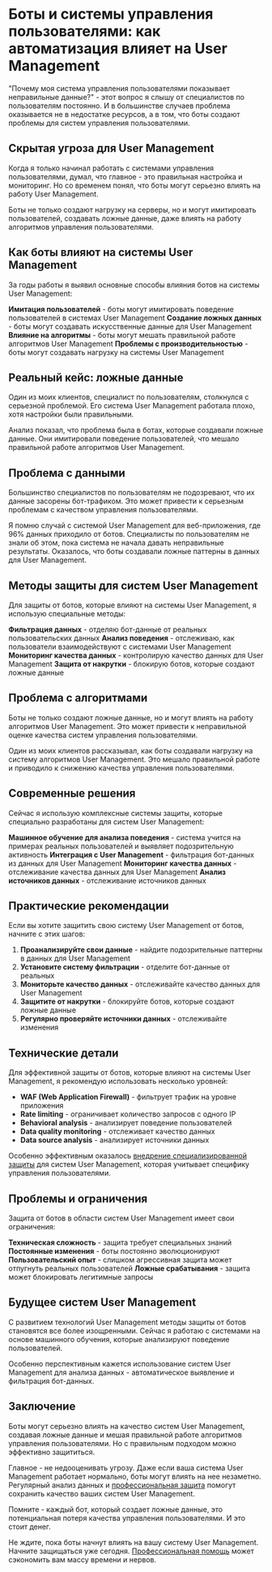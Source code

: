 ﻿# Боты и системы управления пользователями: как автоматизация влияет на User Management

"Почему моя система управления пользователями показывает неправильные данные?" - этот вопрос я слышу от специалистов по пользователям постоянно. И в большинстве случаев проблема оказывается не в недостатке ресурсов, а в том, что боты создают проблемы для систем управления пользователями.

## Скрытая угроза для User Management

Когда я только начинал работать с системами управления пользователями, думал, что главное - это правильная настройка и мониторинг. Но со временем понял, что боты могут серьезно влиять на работу User Management.

Боты не только создают нагрузку на серверы, но и могут имитировать пользователей, создавать ложные данные, даже влиять на работу алгоритмов управления пользователями.

## Как боты влияют на системы User Management

За годы работы я выявил основные способы влияния ботов на системы User Management:

**Имитация пользователей** - боты могут имитировать поведение пользователей в системах User Management
**Создание ложных данных** - боты могут создавать искусственные данные для User Management
**Влияние на алгоритмы** - боты могут мешать правильной работе алгоритмов User Management
**Проблемы с производительностью** - боты могут создавать нагрузку на системы User Management

## Реальный кейс: ложные данные

Один из моих клиентов, специалист по пользователям, столкнулся с серьезной проблемой. Его система User Management работала плохо, хотя настройки были правильными.

Анализ показал, что проблема была в ботах, которые создавали ложные данные. Они имитировали поведение пользователей, что мешало правильной работе алгоритмов User Management.

## Проблема с данными

Большинство специалистов по пользователям не подозревают, что их данные засорены бот-трафиком. Это может привести к серьезным проблемам с качеством управления пользователями.

Я помню случай с системой User Management для веб-приложения, где 96% данных приходило от ботов. Специалисты по пользователям не знали об этом, пока система не начала давать неправильные результаты. Оказалось, что боты создавали ложные паттерны в данных для User Management.

## Методы защиты для систем User Management

Для защиты от ботов, которые влияют на системы User Management, я использую специальные методы:

**Фильтрация данных** - отделяю бот-данные от реальных пользовательских данных
**Анализ поведения** - отслеживаю, как пользователи взаимодействуют с системами User Management
**Мониторинг качества данных** - контролирую качество данных для User Management
**Защита от накрутки** - блокирую ботов, которые создают ложные данные

## Проблема с алгоритмами

Боты не только создают ложные данные, но и могут влиять на работу алгоритмов User Management. Это может привести к неправильной оценке качества систем управления пользователями.

Один из моих клиентов рассказывал, как боты создавали нагрузку на систему алгоритмов User Management. Это мешало правильной работе и приводило к снижению качества управления пользователями.

## Современные решения

Сейчас я использую комплексные системы защиты, которые специально разработаны для систем User Management:

**Машинное обучение для анализа поведения** - система учится на примерах реальных пользователей и выявляет подозрительную активность
**Интеграция с User Management** - фильтрация бот-данных из данных для User Management
**Мониторинг качества данных** - отслеживание качества данных для User Management
**Анализ источников данных** - отслеживание источников данных

## Практические рекомендации

Если вы хотите защитить свою систему User Management от ботов, начните с этих шагов:

1. **Проанализируйте свои данные** - найдите подозрительные паттерны в данных для User Management
2. **Установите систему фильтрации** - отделите бот-данные от реальных
3. **Мониторьте качество данных** - отслеживайте качество данных для User Management
4. **Защитите от накрутки** - блокируйте ботов, которые создают ложные данные
5. **Регулярно проверяйте источники данных** - отслеживайте изменения

## Технические детали

Для эффективной защиты от ботов, которые влияют на системы User Management, я рекомендую использовать несколько уровней:

- **WAF (Web Application Firewall)** - фильтрует трафик на уровне приложения
- **Rate limiting** - ограничивает количество запросов с одного IP
- **Behavioral analysis** - анализирует поведение пользователей
- **Data quality monitoring** - отслеживает качество данных
- **Data source analysis** - анализирует источники данных

Особенно эффективным оказалось [внедрение специализированной защиты](https://progaem.com/ustanovka-antibota-usluga-po-zashhite-ot-botov-vashih-sajtov-na-razlichnyh-cms-sistemah.html) для систем User Management, которая учитывает специфику управления пользователями.

## Проблемы и ограничения

Защита от ботов в области систем User Management имеет свои ограничения:

**Техническая сложность** - защита требует специальных знаний
**Постоянные изменения** - боты постоянно эволюционируют
**Пользовательский опыт** - слишком агрессивная защита может отпугнуть реальных пользователей
**Ложные срабатывания** - защита может блокировать легитимные запросы

## Будущее систем User Management

С развитием технологий User Management методы защиты от ботов становятся все более изощренными. Сейчас я работаю с системами на основе машинного обучения, которые анализируют поведение пользователей.

Особенно перспективным кажется использование систем User Management для анализа данных - автоматическое выявление и фильтрация бот-данных.

## Заключение

Боты могут серьезно влиять на качество систем User Management, создавая ложные данные и мешая правильной работе алгоритмов управления пользователями. Но с правильным подходом можно эффективно защититься.

Главное - не недооценивать угрозу. Даже если ваша система User Management работает нормально, боты могут влиять на нее незаметно. Регулярный анализ данных и [профессиональная защита](https://progaem.com/ustanovka-antibota-usluga-po-zashhite-ot-botov-vashih-sajtov-na-razlichnyh-cms-sistemah.html) помогут сохранить качество ваших систем User Management.

Помните - каждый бот, который создает ложные данные, это потенциальная потеря качества управления пользователями. И это стоит денег.

Не ждите, пока боты начнут влиять на вашу систему User Management. Начните защищаться уже сегодня. [Профессиональная помощь](https://progaem.com/ustanovka-antibota-usluga-po-zashhite-ot-botov-vashih-sajtov-na-razlichnyh-cms-sistemah.html) может сэкономить вам массу времени и нервов.
